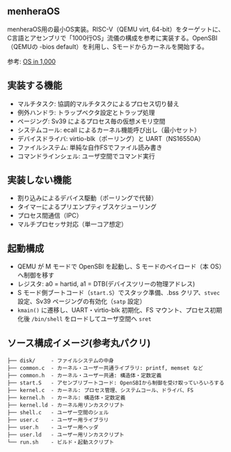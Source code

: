 ## menheraOS

menheraOS用の最小OS実装。RISC-V（QEMU virt, 64-bit）をターゲットに、C言語とアセンブリで「1000行OS」流儀の構成を参考に実装する。OpenSBI（QEMUの -bios default）を利用し、Sモードからカーネルを開始する。

参考: [OS in 1,000](https://operating-system-in-1000-lines.vercel.app/ja/)

## 実装する機能

- マルチタスク: 協調的マルチタスクによるプロセス切り替え
- 例外ハンドラ: トラップベクタ設定とトラップ処理
- ページング: Sv39 によるプロセス毎の仮想メモリ空間
- システムコール: ecall によるカーネル機能呼び出し（最小セット）
- デバイスドライバ: virtio-blk（ポーリング）と UART（NS16550A）
- ファイルシステム: 単純な自作FSでファイル読み書き
- コマンドラインシェル: ユーザ空間でコマンド実行

## 実装しない機能

- 割り込みによるデバイス駆動（ポーリングで代替）
- タイマーによるプリエンプティブスケジューリング
- プロセス間通信（IPC）
- マルチプロセッサ対応（単一コア想定）

## 起動構成

- QEMU が M モードで OpenSBI を起動し、S モードのペイロード（本 OS）へ制御を移す
- レジスタ: a0 = hartid, a1 = DTB(デバイスツリーの物理アドレス)
- S モード側ブートコード（`start.S`）でスタック準備、.bss クリア、`stvec` 設定、Sv39 ページングの有効化（`satp` 設定）
- `kmain()` に遷移し、UART・virtio-blk 初期化、FS マウント、プロセス初期化後 `/bin/shell` をロードしてユーザ空間へ `sret`


## ソース構成イメージ(参考丸パクリ)

```
├── disk/     - ファイルシステムの中身
├── common.c  - カーネル・ユーザー共通ライブラリ: printf, memset など
├── common.h  - カーネル・ユーザー共通: 構造体・定数定義
├── start.S   - アセンブリブートコード: OpenSBIから制御を受け取っていろいろする
├── kernel.c  - カーネル: プロセス管理、システムコール、ドライバ、FS
├── kernel.h  - カーネル: 構造体・定数定義
├── kernel.ld - カーネル用リンカスクリプト
├── shell.c   - ユーザー空間のシェル
├── user.c    - ユーザー用ライブラリ
├── user.h    - ユーザー用ヘッダ
├── user.ld   - ユーザー用リンカスクリプト
└── run.sh    - ビルド・起動スクリプト
```





